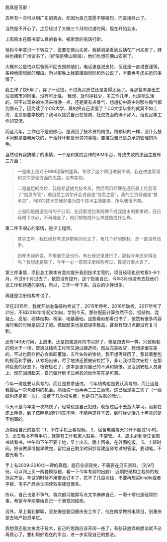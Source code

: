 ---
---

我真是可恨！

去年有一次可以到广东的机会，却因为自己意愿不够强烈，而直接终止了。

当然是不开心了，之后经过了大概三个月的过渡时间，现在开始划水。

上周原本在图书室认真的看书，被家里的电话打断。

爸妈今年意识一下转变了，说要在佛山买房，我猜测是看到幺姨在广州买房了，妹妹也接到广州读书了，（好像是佛山南海），他们也想在佛山安家了。

大概外公是怕以后爸妈不回去照顾他们，电话里是说支持，但还是一直说要谨慎，各种他能想到的理由。所以那晚上我直接跟爸妈和外公说了，不要再考虑买房的事情了。

我工作了快5年了，存了一点钱，不过离买房住还是差得太远了。与那些本身出生沿海城市的同事，没有可比性。
我想，及时挣钱少，多工作几年，也是能生活的，只不过富裕的生活来得晚一点，还是要有点骨气，想想初中高中时那些傲气都到哪去了，因为读了个CQ大学，真的把自己读傻了？CQ大学毕业的就真不如上海、北京那些学校的？我可以接受自己在情商、社交方面的确不如人，但也足够工作的交流。

而这几年，工作也不是很顺心，是调到了技术员的岗位，跟预料的一样，没什么技术问题是要我解决的，干活好坏都是分包的事情，要接受自己是总承包管理的角色。

当然也有我搞糟了的事情，一个是和某院合作的BIM平台，导致失败的原因主要有三方面：

>一是跟上级对于BIM理解的差异，导致了这个项目进展不顺，我在进度管理和文件管理方面的思路，没有实现。

>二是尴尬的岗位，我是希望成为技术员，然后项目经理在通讯录上给我写了“信息专管”，项目总工偶尔开会说我是“信息主管”，我的工资待遇是“技术员”，同样的技术员我却要为四个技术主管服务，所以我很不爽。

>三是同是隧道股份的子公司，在我察觉到某院做不成我提出的要求时，我已经暗下决心，不再理会了，他们想做成什么样就做成什么样。

第二件不顺心的事情，是评工程师。

>其实去年，我已经在考虑评职称的论文了，有几个好的题材，却一直没有动手。

>到昨天我听说，不用居住证也行，有社保记录就行了，那我今年还来得及吗？我想还是算了，今年一心一意把注册结构考过，算是万事大吉了。

第三件事情，项目总工原本有意向提升我到技术主管的，项目经理也说考察3-6个月，不过6个月过去了，依然没有提升，这个怨我自己，今年3月份没有去找他们谈工作和待遇的事情，所以，工作一年下来，白白的少挣很多。

再就是注册结构考试了。

早在2015年，我就开始准备结构考试了，2015年停考，2016年缺考，2017年考了21分，不知2018年情况又如何，学到今天，那些配筋计算依然不会，钢结构、混凝土、高层、砌体结构、桥梁、地基基础，这些看似都看过书了，依然有很多内容当时看的时候是跳过了的。做起题来也是错误率极高，甚至有知识点都没有复习到。

还有140天时间，上周末，还是把建造师的书买好了，像是跟去年一样，兴致勃勃的想大干一场，既通过结构工程师又通过建造师，然后完美收官，想想是很完美的，不过也同样担心会重蹈覆辙，去年失败的惨状，我不想再经历了。我背着整包的规范和手册，从考场出来，尽了地铁还要被安检拦下，非让我过两次安检！在那种疲惫的状态下，根安检杠了，原本是该对自己的不满和愤恨，发泄到安检人员身上，现在回想起来，自己强行刷卡过闸机的动作实在是可笑。

今年一建是要认真考的，而且是要求通过。
今年结构也是要认真考的，而且这是我最后一次考结构的机会。熟话说一而再再二三三而竭，这已经是第三次了（一级结构还是第一次），浪费了几次报名费，也是自己失败的教训。

今天不是今年第一次熬夜了，经常也是自己犯贱，晚饭过后不去浙大学习，而躺在床上睡觉，到了该睡觉的时间又不睡，不能再这样下去，到时候少活几十年真的是不划算的。

近期给自己的要求：1、不在手机上看视频。
2、宿舍电脑每天打开不超过1小时。
3、出去看书不带手机，就算有工作和家人联系，不要管。
4、周末必到浙江省图书馆看书，中午和下午不要工地，早上出去，晚上回来，在外面吃饭。
5、上班时间，把该做事情提早做完，留给自己剩余时间抄写建造师考试的答案，要动笔，不要光看书。

手上有2009-2016年一建的真题，题目全部背完，不需要在另买资料。（到9月份，可以网上买一两套模拟题，看一下今年考纲的出题）
近期把结构工程师的规范买齐全，考试的时候不用带合订本了，花不了几百块钱，不要再想买kindle或者平板，电子产品会让阅读效率降低很多。

所以，自己也是不争气，每次都只能靠写点文字麻痹自己，一曝十寒也是经常的事，希望今年能够给自己一个满意的结局。

另外，早上看到群聊，室友像是要回重庆去工作了，他在南京做机电项目，到重庆是去地产投资单位。

我想我还是太执念于技术，自己的思路应该开阔一些了，有些该放弃的想法就不必再费心了，要利用好现在的平台，进一步实现自己的想法。